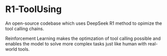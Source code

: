 # R1-ToolUsing
An open-source codebase which uses DeepSeek R1 method to opimize the tool calling chains.

Reinforcement Learning makes the optimzation of tool calling possible and enables the model to solve more complex tasks just like human with real-world tools.

